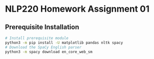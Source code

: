 # NLP220 Homework Assignment 01

## Prerequisite Installation

```bash
# Install prerequisite module
python3 -m pip install -U matplotlib pandas nltk spacy
# Download the SpaCy English parser
python3 -m spacy download en_core_web_sm
```
